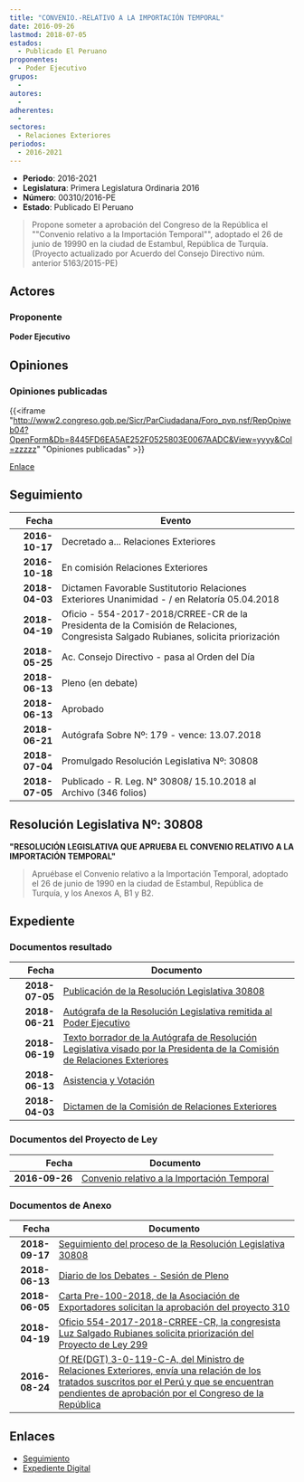 ```yaml
---
title: "CONVENIO.-RELATIVO A LA IMPORTACIÓN TEMPORAL"
date: 2016-09-26
lastmod: 2018-07-05
estados: 
  - Publicado El Peruano
proponentes: 
  - Poder Ejecutivo
grupos: 
  - 
autores: 
  - 
adherentes: 
  - 
sectores: 
  - Relaciones Exteriores
periodos: 
  - 2016-2021
---
```


- **Periodo**: 2016-2021
- **Legislatura**: Primera Legislatura Ordinaria 2016
- **Número**: 00310/2016-PE
- **Estado**: Publicado El Peruano

> Propone someter a aprobación del Congreso de la República el ""Convenio relativo a la Importación Temporal"", adoptado el 26 de junio de 19990 en la ciudad de Estambul, República de Turquía.(Proyecto actualizado por Acuerdo del Consejo Directivo núm. anterior 5163/2015-PE)


## Actores

### Proponente

**Poder Ejecutivo**


## Opiniones

### Opiniones publicadas

{{<iframe "http://www2.congreso.gob.pe/Sicr/ParCiudadana/Foro_pvp.nsf/RepOpiweb04?OpenForm&Db=8445FD6EA5AE252F0525803E0067AADC&View=yyyy&Col=zzzzz" "Opiniones publicadas" >}}

[Enlace](http://www2.congreso.gob.pe/Sicr/ParCiudadana/Foro_pvp.nsf/RepOpiweb04?OpenForm&Db=8445FD6EA5AE252F0525803E0067AADC&View=yyyy&Col=zzzzz)

## Seguimiento

| Fecha | Evento |
|------:|--------|
| **2016-10-17** | Decretado a... Relaciones Exteriores|
| **2016-10-18** | En comisión Relaciones Exteriores|
| **2018-04-03** | Dictamen Favorable Sustitutorio Relaciones Exteriores Unanimidad - / en Relatoría 05.04.2018|
| **2018-04-19** | Oficio - 554-2017-2018/CRREE-CR de la Presidenta de la Comisión de Relaciones, Congresista Salgado Rubianes, solicita priorización|
| **2018-05-25** | Ac. Consejo Directivo - pasa al Orden del Día|
| **2018-06-13** | Pleno (en debate)|
| **2018-06-13** | Aprobado|
| **2018-06-21** | Autógrafa Sobre Nº: 179 - vence: 13.07.2018|
| **2018-07-04** | Promulgado Resolución Legislativa Nº: 30808|
| **2018-07-05** | Publicado - R. Leg. N° 30808/ 15.10.2018 al Archivo (346 folios)|

## Resolución Legislativa Nº: 30808

**"RESOLUCIÓN LEGISLATIVA QUE APRUEBA EL CONVENIO RELATIVO A LA IMPORTACIÓN TEMPORAL"**

> Apruébase el Convenio relativo a la Importación Temporal, adoptado el 26 de junio de 1990 en la ciudad de Estambul, República de Turquía, y los Anexos A, B1 y B2.


## Expediente


### Documentos resultado

| Fecha | Documento |
|------:|--------|
| **2018-07-05** | [Publicación de la Resolución Legislativa 30808](http://www.leyes.congreso.gob.pe/Documentos/2016_2021/ADLP/Normas_Legales/30808-RLG.pdf) |
| **2018-06-21** | [Autógrafa de la Resolución Legislativa remitida al Poder Ejecutivo](http://www.leyes.congreso.gob.pe/Documentos/2016_2021/ADLP/Texto_Aprobado/AU0031020180621.pdf) |
| **2018-06-19** | [Texto borrador de la Autógrafa de Resolución Legislativa visado por la Presidenta de la Comisión de Relaciones Exteriores](http://www.leyes.congreso.gob.pe/Documentos/2016_2021/Texto_Borrador_de_Autografa/BAU0031020180619.pdf) |
| **2018-06-13** | [Asistencia y Votación](http://www.leyes.congreso.gob.pe/Documentos/2016_2021/Asistencia_y_Votacion/Proyectos_de_Ley/AV0031020180613.pdf) |
| **2018-04-03** | [Dictamen de la Comisión de Relaciones Exteriores](http://www.leyes.congreso.gob.pe/Documentos/2016_2021/Dictamenes/Proyectos_de_Ley/00310DC20MAY20180403..pdf) |

### Documentos del Proyecto de Ley

| Fecha | Documento |
|------:|--------|
| **2016-09-26** | [Convenio relativo a la Importación Temporal](http://www.leyes.congreso.gob.pe/Documentos/2016_2021/Proyectos_de_Ley_y_de_Resoluciones_Legislativas/PL0031020160926.pdf) |

### Documentos de Anexo

| Fecha | Documento |
|------:|--------|
| **2018-09-17** | [Seguimiento del proceso de la Resolución Legislativa 30808](http://www.leyes.congreso.gob.pe/Documentos/2016_2021/Seguimiento_de_Proyectos_de_Ley/00310PL20180917.pdf) |
| **2018-06-13** | [Diario de los Debates - Sesión de Pleno](http://www.leyes.congreso.gob.pe/Documentos/2016_2021/ADLP/Diario_Debates/30808-TDD.pdf) |
| **2018-06-05** | [Carta Pre-100-2018, de la Asociación de Exportadores solicitan la aprobación del proyecto 310](http://www.leyes.congreso.gob.pe/Documentos/2016_2021/Oficios/Otras_Instituciones/CARTA-PRE-100-2018.pdf) |
| **2018-04-19** | [Oficio 554-2017-2018-CRREE-CR, la congresista Luz Salgado Rubianes solicita priorización del Proyecto de Ley 299](http://www.leyes.congreso.gob.pe/Documentos/2016_2021/Oficios/Congresistas/OFICIO-554-2017-2018-CRREE-CR..pdf) |
| **2016-08-24** | [Of RE(DGT) 3-0-119-C-A, del Ministro de Relaciones Exteriores, envía una relación de los tratados suscritos por el Perú y que se encuentran pendientes de aprobación por el Congreso de la República](http://www.leyes.congreso.gob.pe/Documentos/2016_2021/Oficios/Otras_Instituciones/OF-RE-(DGT)-3-0-119-C-A.pdf) |

## Enlaces 

- [Seguimiento](http://www2.congreso.gob.pe/Sicr/TraDocEstProc/CLProLey2016.nsf/f7fff46988ca05b1052578e100829cc7/264d416554f8bd8c0525803b006b7938?OpenDocument)
- [Expediente Digital](http://www2.congreso.gob.pe/Sicr/TraDocEstProc/CLProLey2016.nsf/f7fff46988ca05b1052578e100829cc7/264d416554f8bd8c0525803b006b7938?OpenDocument&Click=05257FB7005EB655.eb71d0cf91d8294e05256cdf006b5706/$Body/0.1C6C)
